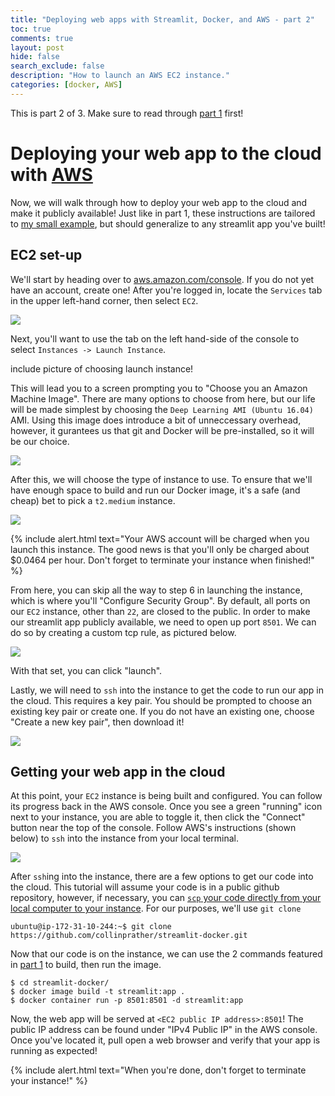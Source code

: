 ```yaml
---
title: "Deploying web apps with Streamlit, Docker, and AWS - part 2"
toc: true
comments: true
layout: post
hide: false
search_exclude: false
description: "How to launch an AWS EC2 instance."
categories: [docker, AWS]
---
```


This is part 2 of 3. Make sure to read through [part 1](https://collinprather.github.io/blog//docker/aws/2020/03/10/streamlit-docker-pt1.html) first!

# Deploying your web app to the cloud with [AWS](https://aws.amazon.com/console/)

Now, we will walk through how to deploy your web app to the cloud and make it publicly available! Just like in part 1, these instructions are tailored to [my small example](https://github.com/collinprather/streamlit-docker), but should generalize to any streamlit app you've built!

## EC2 set-up

We'll start by heading over to [aws.amazon.com/console](aws.amazon.com/console). If you do not yet have an account, create one! After you're logged in, locate the `Services` tab in the upper left-hand corner, then select `EC2`.

![](../../../../../images/2020-03-11-streamlit-docker-pt2/ec2.png)

Next, you'll want to use the tab on the left hand-side of the console to select `Instances -> Launch Instance`. 

include picture of choosing launch instance!

This will lead you to a screen prompting you to "Choose you an Amazon Machine Image". There are many options to choose from here, but our life will be made simplest by choosing the `Deep Learning AMI (Ubuntu 16.04)` AMI. Using this image does introduce a bit of unneccessary overhead, however, it gurantees us that git and Docker will be pre-installed, so it will be our choice.

![](../../../../../images/2020-03-11-streamlit-docker-pt2/ami.png)

After this, we will choose the type of instance to use. To ensure that we'll have enough space to build and run our Docker image, it's a safe (and cheap) bet to pick a `t2.medium` instance.

![](../../../../../images/2020-03-11-streamlit-docker-pt2/t2medium.png)

{% include alert.html text="Your AWS account will be charged when you launch this instance. The good news is that you'll only be charged about $0.0464 per hour. Don't forget to terminate your instance when finished!" %}

From here, you can skip all the way to step 6 in launching the instance, which is where you'll "Configure Security Group". By default, all ports on our `EC2` instance, other than `22`, are closed to the public. In order to make our streamlit app publicly available, we need to open up port `8501`. We can do so by creating a custom tcp rule, as pictured below.

![](../../../../../images/2020-03-11-streamlit-docker-pt2/tcp.png)

With that set, you can click "launch".

Lastly, we will need to `ssh` into the instance to get the code to run our app in the cloud. This requires a key pair. You should be prompted to choose an existing key pair or create one. If you do not have an existing one, choose "Create a new key pair", then download it!

![](../../../../../images/2020-03-11-streamlit-docker-pt2/key_pair.png)

## Getting your web app in the cloud

At this point, your `EC2` instance is being built and configured. You can follow its progress back in the AWS console. Once you see a green "running" icon next to your instance, you are able to toggle it, then click the "Connect" button near the top of the console. Follow AWS's instructions (shown below) to `ssh` into the instance from your local terminal.

![](../../../../../images/2020-03-11-streamlit-docker-pt2/connect.png)

After `ssh`ing into the instance, there are a few options to get our code into the cloud. This tutorial will assume your code is in a public github repository, however, if necessary, you can [`scp` your code directly from your local computer to your instance](https://github.com/juanfrans/notes/wiki/Copying-Files-Between-Local-Computer-and-Instance-(AWS)). For our purposes, we'll use `git clone`

```shell
ubuntu@ip-172-31-10-244:~$ git clone https://github.com/collinprather/streamlit-docker.git
```

Now that our code is on the instance, we can use the 2 commands featured in [part 1](https://collinprather.github.io/blog//docker/aws/2020/03/10/streamlit-docker-pt1.html) to build, then run the image.

```shell
$ cd streamlit-docker/
$ docker image build -t streamlit:app .
$ docker container run -p 8501:8501 -d streamlit:app
```

Now, the web app will be served at `<EC2 public IP address>:8501`! The public IP address can be found under "IPv4 Public IP" in the AWS console. Once you've located it, pull open a web browser and verify that your app is running as expected!

{% include alert.html text="When you're done, don't forget to terminate your instance!" %}